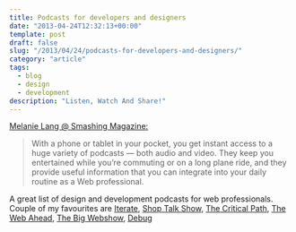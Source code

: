 ```yaml
---
title: Podcasts for developers and designers
date: "2013-04-24T12:32:13+00:00"
template: post
draft: false
slug: "/2013/04/24/podcasts-for-developers-and-designers/"
category: "article"
tags:
  - blog
  - design
  - development
description: "Listen, Watch And Share!"
---
```


<a href="http://www.smashingmagazine.com/2013/04/19/podcasts-for-designers-developers/" title="Listen, Watch And Share!">Melanie Lang @ Smashing Magazine:</a>

<blockquote>With a phone or tablet in your pocket, you get instant access to a huge variety of podcasts — both audio and video. They keep you entertained while you’re commuting or on a long plane ride, and they provide useful information that you can integrate into your daily routine as a Web professional.</blockquote>

A great list of design and development podcasts for web professionals. Couple of my favourites are <a href="http://www.imore.com/iterate/" title="Iterate">Iterate</a>, <a href="http://shoptalkshow.com" title="Shop Talk Show">Shop Talk Show</a>, <a href="http://5by5.tv/criticalpath" title="The Critical Path">The Critical Path</a>, <a href="http://5by5.tv/webahead" title="The Web Ahead">The Web Ahead</a>, <a href="http://5by5.tv/bigwebshow" title="The Big Web Show">The Big Webshow</a>, <a href="http://www.imore.com/category/debug" title="Debug">Debug</a>
